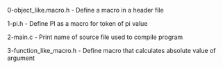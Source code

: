 0-object_like.macro.h   - Define a macro in a header file

1-pi.h                  - Define PI as a macro for token of pi value

2-main.c                - Print name of source file used to compile program

3-function_like_macro.h - Define macro that calculates absolute value of argument


